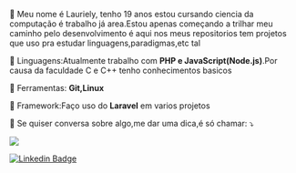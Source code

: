 <!-- <img src="https://raw.githubusercontent.com/MicaelliMedeiros/micaellimedeiros/master/image/computer-illustration.png" min-width="400px" max-width="400px" width="400px" align="right" alt="Computador"> -->

<p align="left"> 
 👤 Meu nome é Lauriely, tenho 19 anos estou cursando ciencia da computação é trabalho já area.Estou apenas começando a trilhar meu caminho pelo desenvolvimento é aqui nos meus repositorios tem projetos que uso pra estudar linguagens,paradigmas,etc tal<br>
</p>
<p align="left">
  🦄 Linguagens:Atualmente trabalho com <strong> PHP e JavaScript(Node.js)</strong>.Por causa da faculdade C e C++ tenho conhecimentos basicos
</p>

<p align="left">
  💼 Ferramentas: <strong>Git,Linux</strong>
</p>
 <p align="left">
  💼 Framework:Faço uso do <strong>Laravel</strong> em varios projetos
</p> 
<p align="left">
  💌 Se quiser conversa sobre algo,me dar uma dica,é só chamar: ⤵️
</p>

<p align="left">
  <a href="mailto:laurielylourenco@gmail.com" alt="Gmail"><img src="https://img.shields.io/badge/-Gmail-FF0000?style=flat-square&labelColor=FF0000&logo=gmail&logoColor=white&link=laurielylourenco@gmail.com" /></a>

  
 [![Linkedin Badge](https://img.shields.io/badge/-LinkedIn-blue?style=flat-square&logo=Linkedin&logoColor=white&link=https://www.linkedin.com/in/lauriely-louren%C3%A7o-79b472182/)](https://www.linkedin.com/in/lauriely-louren%C3%A7o-79b472182/) 

</p>
